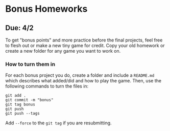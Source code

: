 Bonus Homeworks
==================================
Due: 4/2
----------------------------------

To get "bonus points" and more practice before the final projects, feel free to flesh out or make a new tiny game for credit.  Copy your old homework or
create a new folder for any game you want to work on.


### How to turn them in

For each bonus project you do, create a folder and include a `README.md` which describes what added/did and how to play the game.  Then, use the following
commands to turn the files in:

```
git add .
git commit -m "bonus"
git tag bonus
git push
git push --tags
```

Add `--force` to the `git tag` if you are resubmitting.
